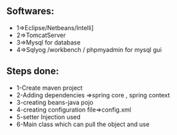 ## Softwares:
- 1=>Eclipse/Netbeans/Intelli]
- 2=>TomcatServer
- 3=>Mysql for database
- 4=>Sqlyog /workbench / phpmyadmin for mysql gui

## Steps done:
- 1-Create maven project
- 2-Adding dependencies =>spring core , spring context
- 3-creating beans-java pojo
- 4-creating configuration file=>config.xml
- 5-setter Injection used
- 6-Main class which can pull the object and use
